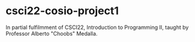 # csci22-cosio-project1
In partial fulfilmment of CSCI22, Introduction to Programming II, taught by Professor Alberto "Choobs" Medalla.

